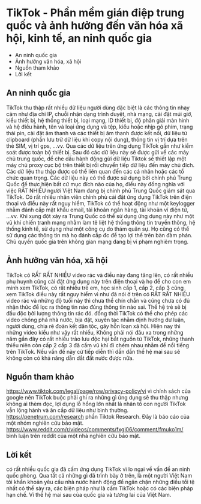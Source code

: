 # TikTok - Phần mềm gián điệp trung quốc và ảnh hưởng đến văn hóa xã hội, kinh tế, an ninh quốc gia
- An ninh quốc gia
- Ảnh hưởng văn hóa, xã hội
- Nguồn tham khảo
- Lời kết

## An ninh quốc gia
TikTok thu thập rất nhiều dữ liệu người dùng đặc biệt là các thông tin nhạy cảm như địa chỉ IP, chuỗi nhận dạng trình duyệt, nhà mạng, cài đặt múi giờ, kiểu thiết bị, hệ thống thiết bị, loại mạng, ID thiết bị, độ phân giải màn hình và hệ điều hành, tên và loại ứng dụng và tệp, kiểu hoặc nhịp gõ phím, trạng thái pin, cài đặt âm thanh và các thiết bị âm thanh được kết nối, dữ liệu từ clipboard (phần lưu trữ dữ liệu khi copy nội dung), thông tin vị trí dựa trên thẻ SIM, vị trí gps, ...vv. Qua các dữ liệu trên ứng dụng TikTok gần như kiểm soát được toàn bộ thiết bị. Sau đó các dữ liệu này sẽ được gửi về các máy chủ trung quốc, để che dấu hành động gửi dữ liệu Tiktok sẽ thiết lập một máy chủ proxy cục bộ trên thiết bị rồi chuyển tiếp dữ liệu đến máy chủ đích. Các dữ liệu thu thập được có thể liên quan đến các cá nhân hoặc các tổ chức quan trọng. Các dữ liệu này có thể được sử dụng bởi chính phủ Trung Quốc để thực hiện bất cứ mục đích nào của họ, điều này đồng nghĩa với việc RẤT NHIỀU người Việt Nam đang bị chính phủ Trung Quốc giám sát qua TikTok. Có rất nhiều nhân viên chính phủ cài đặt ứng dụng TikTok trên điện thoại và điều này rất nguy hiểm, TikTok có thể hoạt động như một keylogger nhằm đánh cắp mật khẩu email, tài khoản ngân hàng, tài khoản ví điện tử, ...vv. Khi xung đột xảy ra Trung Quốc có thể sử dụng ứng dụng này như một vũ khí chiến tranh mạng nhằm làm tê liệt hệ thống thông tin truyền thông, hệ thống kinh tế, sử dụng như một công cụ do thám quân sự. Họ cũng có thể sử dụng các thông tin mà họ đánh cắp đc để tạo lợi thế trên bàn đàm phán. Chủ quyền quốc gia trên không gian mạng đang bị vi phạm nghiêm trọng.

## Ảnh hưởng văn hóa, xã hội
TikTok có RẤT RẤT NHIỀU video rác và điều này đang tăng lên, có rất nhiều phụ huynh cũng cài đặt ứng dụng này trên điện thoại và họ để cho con em mình xem TikTok, có rất nhiều trẻ em, học sinh cấp 1, cấp 2, cấp 3 cũng xem TikTok điều này rất nguy hiểm vì như đã nói ở trên có RẤT RẤT NHIỀU video rác và những độ tuổi này thì chưa thể chín chắn và cũng chưa có đủ nhận thức để lọc ra thông tin nào đúng thông tin nào sai. Thế hệ trẻ sẽ bị đầu độc bởi lượng thông tin rác đó. đồng thời TikTok có thể cho phép các video chống phá nhà nước, bịa đặt, xuyên tạc nhằm định hướng dư luận, người dùng, chia rẽ đoàn kết dân tộc, gây hỗn loạn xã hội. Hiện nay thì những video kiểu như vậy rất nhiều, Không phải nói đâu xa trong những năm gần đây có rất nhiều trào lưu độc hại bắt nguồn từ TikTok, những thanh thiếu niên còn cấp 2 cấp 3 đã cầm vũ khí đi chém nhau nhằm để nổi tiếng trên TikTok. Nếu vấn đề này cứ tiếp diễn thì dần dần thế hệ mai sau sẽ không còn có khả năng dẫn dắt đất nước được nữa.

## Nguồn tham khảo
https://www.tiktok.com/legal/page/row/privacy-policy/vi vì chính sách của google nên TikTok buộc phải ghi ra những gì ứng dụng sẽ thu thập nhưng không ai thèm đọc, lợi dụng lỗ hổng lớn nhất là nhân tố con người TikTok vẫn lộng hành và ăn cắp dữ liệu như bình thường.
https://penetrum.com/research phần Tiktok Research. Đây là báo cáo của một nhóm nghiên cứu bảo mật.
https://www.reddit.com/r/videos/comments/fxgi06/comment/fmuko1m/ bình luận trên reddit của một nhà nghiên cứu bảo mật.

## Lời kết
có rất nhiều quốc gia đã cấm ứng dụng TikTok vì lo ngại về vấn đề an ninh quốc phòng. Qua tất cả những gì đã trình bày ở trên, là một người Việt Nam tôi khẩn khoản yêu cầu nhà nước hành động để ngăn chặn những điều tồi tệ nhất có thể sảy ra, các biện pháp như là cấm TikTok hoặc có các biện pháp hạn chế. Vì thế hệ mai sau của quốc gia và tương lai của Việt Nam.
